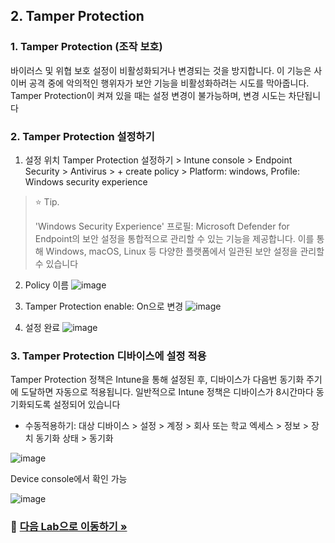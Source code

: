 ## 2. Tamper Protection

### 1. Tamper Protection (조작 보호)
바이러스 및 위협 보호 설정이 비활성화되거나 변경되는 것을 방지합니다. 이 기능은 사이버 공격 중에 악의적인 행위자가 보안 기능을 비활성화하려는 시도를 막아줍니다. Tamper Protection이 켜져 있을 때는 설정 변경이 불가능하며, 변경 시도는 차단됩니다

### 2. Tamper Protection 설정하기 

1. 설정 위치
Tamper Protection 설정하기 > Intune console > Endpoint Security > Antivirus > + create policy > Platform: windows, Profile: Windows security experience

> ⭐️ Tip.
>
> 'Windows Security Experience' 프로필: Microsoft Defender for Endpoint의 보안 설정을 통합적으로 관리할 수 있는 기능을 제공합니다. 이를 통해 Windows, macOS, Linux 등 다양한 플랫폼에서 일관된 보안 설정을 관리할 수 있습니다

2. Policy 이름
![image](https://github.com/user-attachments/assets/0c210bf5-2f96-4ce1-a527-7b506d8ad8f3)

3. Tamper Protection enable: On으로 변경 
![image](https://github.com/user-attachments/assets/0582eaa0-5275-4bf3-b9f1-b8a6c196f424)

4. 설정 완료
![image](https://github.com/user-attachments/assets/ff99cada-8cda-405d-b118-5e8b2402c2b0)

### 3. Tamper Protection 디바이스에 설정 적용 
Tamper Protection 정책은 Intune을 통해 설정된 후, 디바이스가 다음번 동기화 주기에 도달하면 자동으로 적용됩니다. 일반적으로 Intune 정책은 디바이스가 8시간마다 동기화되도록 설정되어 있습니다

* 수동적용하기: 대상 디바이스 > 설정 > 계정 > 회사 또는 학교 엑세스 > 정보 > 장치 동기화 상태 > 동기화 

![image](https://github.com/user-attachments/assets/6511c98a-d619-46da-86b1-5803c78a4840)

Device console에서 확인 가능 

![image](https://github.com/user-attachments/assets/fa38c42c-31c4-4c95-b49c-cd12f0d1e6fb)


### 🔗 [다음 Lab으로 이동하기 »](https://github.com/Kittiyayaong/ProjectWandooMDE/blob/main/MDE%20Module04%20-%20EDR-01.EDR(Endpoint%20detection%20%26%20response).md)
